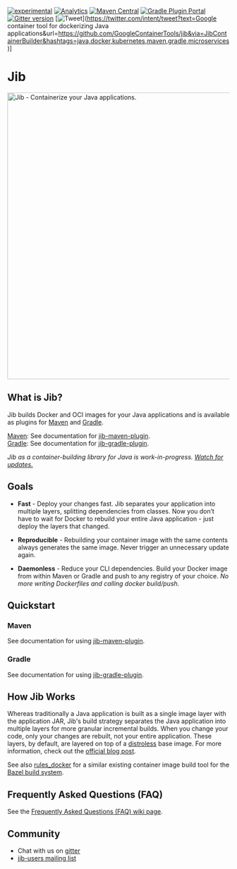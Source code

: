 [![experimental](http://badges.github.io/stability-badges/dist/experimental.svg)](http://github.com/badges/stability-badges)
[![Analytics](https://cloud-tools-for-java-metrics.appspot.com/UA-121724379-2/index)](https://github.com/igrigorik/ga-beacon)
[![Maven Central](https://maven-badges.herokuapp.com/maven-central/com.google.cloud.tools/jib-maven-plugin/badge.svg)](https://maven-badges.herokuapp.com/maven-central/com.google.cloud.tools/jib-maven-plugin)
[![Gradle Plugin Portal](https://img.shields.io/badge/gradle%20plugin-v0.9.6-blue.svg)](https://plugins.gradle.org/plugin/com.google.cloud.tools.jib)
[![Gitter version](https://img.shields.io/gitter/room/gitterHQ/gitter.svg)](https://gitter.im/google/jib)
[![Tweet](https://img.shields.io/twitter/url/http/shields.io.svg?style=social)](https://twitter.com/intent/tweet?text=Google container tool for dockerizing Java applications&url=https://github.com/GoogleContainerTools/jib&via=JibContainerBuilder&hashtags=java,docker,kubernetes,maven,gradle,microservices)]

# Jib

<image src="https://github.com/GoogleContainerTools/jib/raw/master/logo/jib-build-docker-java-container-image.png" alt="Jib - Containerize your Java applications." width="650px" />

## What is Jib?

Jib builds Docker and OCI images for your Java applications and is available as plugins for [Maven](jib-maven-plugin) and [Gradle](jib-gradle-plugin).

[Maven](https://maven.apache.org/): See documentation for [jib-maven-plugin](jib-maven-plugin).\
[Gradle](https://gradle.org/): See documentation for [jib-gradle-plugin](jib-gradle-plugin).

*Jib as a container-building library for Java is work-in-progress. [Watch for updates.](https://github.com/GoogleContainerTools/jib/issues/337)*

## Goals

* **Fast** - Deploy your changes fast. Jib separates your application into multiple layers, splitting dependencies from classes. Now you don’t have to wait for Docker to rebuild your entire Java application - just deploy the layers that changed.

* **Reproducible** - Rebuilding your container image with the same contents always generates the same image. Never trigger an unnecessary update again.

* **Daemonless** - Reduce your CLI dependencies. Build your Docker image from within Maven or Gradle and push to any registry of your choice. *No more writing Dockerfiles and calling docker build/push.*

## Quickstart

### Maven

See documentation for using [jib-maven-plugin](jib-maven-plugin#quickstart).

### Gradle

See documentation for using [jib-gradle-plugin](jib-gradle-plugin#quickstart).

## How Jib Works

Whereas traditionally a Java application is built as a single image layer with the application JAR, Jib's build strategy separates the Java application into multiple layers for more granular incremental builds. When you change your code, only your changes are rebuilt, not your entire application. These layers, by default, are layered on top of a [distroless](https://github.com/GoogleCloudPlatform/distroless) base image. For more information, check out the [official blog post](https://cloudplatform.googleblog.com/2018/07/introducing-jib-build-java-docker-images-better.html).

See also [rules_docker](https://github.com/bazelbuild/rules_docker) for a similar existing container image build tool for the [Bazel build system](https://github.com/bazelbuild/bazel).

## Frequently Asked Questions (FAQ)

See the [Frequently Asked Questions (FAQ) wiki page](/../../wiki/Frequently-Asked-Questions-(FAQ)).

## Community

* Chat with us on [gitter](https://gitter.im/google/jib)
* [jib-users mailing list](https://groups.google.com/forum/#!forum/jib-users)
